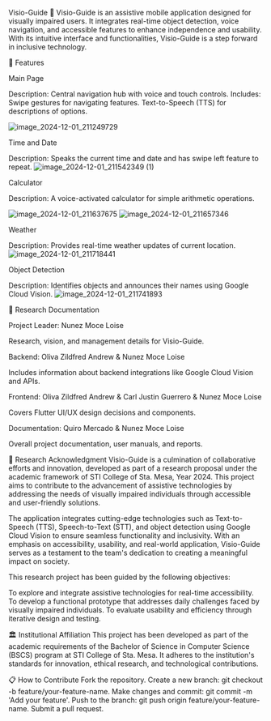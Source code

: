 Visio-Guide 🦯
Visio-Guide is an assistive mobile application designed for visually impaired users. It integrates real-time object detection, voice navigation, and accessible features to enhance independence and usability. With its intuitive interface and functionalities, Visio-Guide is a step forward in inclusive technology.


🚀 Features

Main Page

Description: Central navigation hub with voice and touch controls.
Includes:
Swipe gestures for navigating features.
Text-to-Speech (TTS) for descriptions of options.

![image_2024-12-01_211249729](https://github.com/user-attachments/assets/9102008e-6971-4503-adf1-2ff617db0425)

Time and Date

Description: Speaks the current time and date and has swipe left feature to repeat.
![image_2024-12-01_211542349 (1)](https://github.com/user-attachments/assets/00cc0ba0-ff2c-4fb1-8711-2aae49f78af5)

Calculator

Description: A voice-activated calculator for simple arithmetic operations.

![image_2024-12-01_211637675](https://github.com/user-attachments/assets/4c58ef5a-d273-46bf-9044-91e91cb08ec6)
![image_2024-12-01_211657346](https://github.com/user-attachments/assets/a899d618-2b1a-4154-93d0-a6a46e34d836)

Weather

Description: Provides real-time weather updates of current location.
![image_2024-12-01_211718441](https://github.com/user-attachments/assets/c745b325-5b21-4a5e-a025-f1c5ed7ea94c)

Object Detection

Description: Identifies objects and announces their names using Google Cloud Vision.
![image_2024-12-01_211741893](https://github.com/user-attachments/assets/fe3e75f2-de71-4f70-bd40-b2c182809451)

📜 Research Documentation

Project Leader: Nunez Moce Loise

Research, vision, and management details for Visio-Guide.

Backend: Oliva Zildfred Andrew & Nunez Moce Loise

Includes information about backend integrations like Google Cloud Vision and APIs.

Frontend: Oliva Zildfred Andrew & Carl Justin Guerrero & Nunez Moce Loise

Covers Flutter UI/UX design decisions and components.

Documentation: Quiro Mercado & Nunez Moce Loise

Overall project documentation, user manuals, and reports.

📄 Research Acknowledgment
Visio-Guide is a culmination of collaborative efforts and innovation, developed as part of a research proposal under the academic framework of STI College of Sta. Mesa, Year 2024. This project aims to contribute to the advancement of assistive technologies by addressing the needs of visually impaired individuals through accessible and user-friendly solutions.

The application integrates cutting-edge technologies such as Text-to-Speech (TTS), Speech-to-Text (STT), and object detection using Google Cloud Vision to ensure seamless functionality and inclusivity. With an emphasis on accessibility, usability, and real-world application, Visio-Guide serves as a testament to the team's dedication to creating a meaningful impact on society.

This research project has been guided by the following objectives:

To explore and integrate assistive technologies for real-time accessibility.
To develop a functional prototype that addresses daily challenges faced by visually impaired individuals.
To evaluate usability and efficiency through iterative design and testing.

🏛️ Institutional Affiliation
This project has been developed as part of the academic requirements of the Bachelor of Science in Computer Science (BSCS) program at STI College of Sta. Mesa. It adheres to the institution's standards for innovation, ethical research, and technological contributions.

📋 How to Contribute
Fork the repository.
Create a new branch: git checkout -b feature/your-feature-name.
Make changes and commit: git commit -m 'Add your feature'.
Push to the branch: git push origin feature/your-feature-name.
Submit a pull request.



